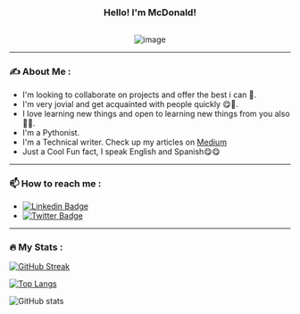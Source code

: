<div align="center">
  
  ### Hello! I'm McDonald!

  <img src="https://komarev.com/ghpvc/?username=certifieddonnie&style=plastic&color=blueviolet" alt=""/>
  
  ![image](https://user-images.githubusercontent.com/81980032/235608007-20c47320-a353-4ded-a66e-7eb57d76640a.png)
  
</div>



---
<!--
**Certifieddonnie/Certifieddonnie** is a ✨ _special_ ✨ repository because its `README.md` (this file) appears on your GitHub profile.

Here are some ideas to get you started:

- 🔭 I’m currently working on ...
- 🌱 I’m currently learning ...
- 👯 I’m looking to collaborate on ...
- 🤔 I’m looking for help with ...
- 💬 Ask me about ...
- 📫 How to reach me: ...
- 😄 Pronouns: ...
- ⚡ Fun fact: ...
-->

### ✍️ About Me :

- I'm looking to collaborate on projects and offer the best i can 👾.
- I'm very jovial and get acquainted with people quickly 😋🤖.
- I love learning new things and open to learning new things from you also 🌱🌱.
- I'm a Pythonist.
- I'm a Technical writer. Check up my articles on [Medium](https://medium.com/@mcdonaldsamure91)
- Just a Cool Fun fact, I speak English and Spanish😋😋

---

### 📫 How to reach me :

- [![Linkedin Badge](https://img.shields.io/badge/-LinkedIn-blue?style=flat&logo=Linkedin&logoColor=white)](https://linkedin.com/in/mcdonald-amure)
- [![Twitter Badge](https://img.shields.io/badge/Twitter-blue?style=for-the-badge&logo=twitter&logoColor=white)](https://twitter.com/CertifiedDonnie)

---

### :fire: My Stats :

[![GitHub Streak](https://streak-stats.demolab.com?user=Certifieddonnie&theme=nightfox&mode=weekly)](https://git.io/streak-stats)

[![Top Langs](https://github-readme-stats.vercel.app/api/top-langs/?username=certifieddonnie&layout=compact&theme=vision-friendly-dark)](https://github.com/anuraghazra/github-readme-stats)

![GitHub stats](https://github-readme-stats.vercel.app/api?username=certifieddonnie&count_private&show_icons=true&theme=radical)
